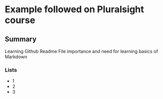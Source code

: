 # Example followed on Pluralsight course

## Summary

Learning Github Readme File importance and need for learning basics of Markdown 

### Lists

* 1
* 2
* 3
